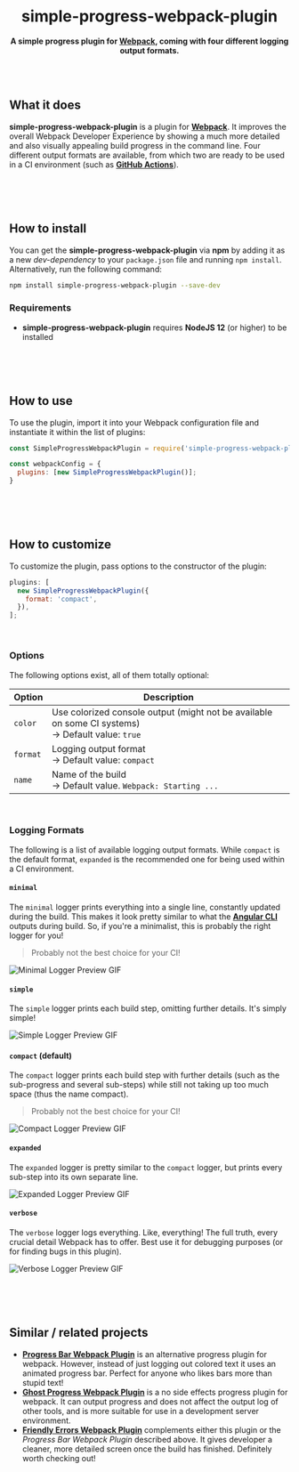 <div align="center">

# simple-progress-webpack-plugin

**A simple progress plugin for [Webpack](https://webpack.js.org/), coming with four different logging output formats.**

</div>

<br><br>

## What it does

**simple-progress-webpack-plugin** is a plugin for **[Webpack](https://webpack.js.org/)**. It improves the overall Webpack Developer
Experience by showing a much more detailed and also visually appealing build progress in the command line. Four different output formats are
available, from which two are ready to be used in a CI environment (such as **[GitHub Actions](https://github.com/features/actions)**).

<br><br><br>

## How to install

You can get the **simple-progress-webpack-plugin** via **npm** by adding it as a new _dev-dependency_ to your `package.json` file and
running `npm install`. Alternatively, run the following command:

```bash
npm install simple-progress-webpack-plugin --save-dev
```

### Requirements

- **simple-progress-webpack-plugin** requires **NodeJS 12** (or higher) to be installed

<br><br><br>

## How to use

To use the plugin, import it into your Webpack configuration file and instantiate it within the list of plugins:

```js
const SimpleProgressWebpackPlugin = require('simple-progress-webpack-plugin');

const webpackConfig = {
  plugins: [new SimpleProgressWebpackPlugin()];
}
```

<br><br><br>

## How to customize

To customize the plugin, pass options to the constructor of the plugin:

```js
plugins: [
  new SimpleProgressWebpackPlugin({
    format: 'compact',
  }),
];
```

<br>

### Options

The following options exist, all of them totally optional:

| Option   | Description                                                                                         |
| -------- | --------------------------------------------------------------------------------------------------- |
| `color`  | Use colorized console output (might not be available on some CI systems)<br>→ Default value: `true` |
| `format` | Logging output format<br>→ Default value: `compact`                                                 |
| `name`   | Name of the build<br>→ Default value. `Webpack: Starting ...`                                       |

<br>

### Logging Formats

The following is a list of available logging output formats. While `compact` is the default format, `expanded` is the recommended one for
being used within a CI environment.

#### `minimal`

The `minimal` logger prints everything into a single line, constantly updated during the build. This makes it look pretty similar to what
the **[Angular CLI](https://github.com/angular/angular-cli)** outputs during build. So, if you're a minimalist, this is probably the right
logger for you!

> Probably not the best choice for your CI!

![Minimal Logger Preview GIF](/docs/minimal-logger-preview.gif?raw=true)

#### `simple`

The `simple` logger prints each build step, omitting further details. It's simply simple!

![Simple Logger Preview GIF](/docs/simple-logger-preview.gif?raw=true)

#### `compact` (default)

The `compact` logger prints each build step with further details (such as the sub-progress and several sub-steps) while still not taking up
too much space (thus the name compact).

> Probably not the best choice for your CI!

![Compact Logger Preview GIF](/docs/compact-logger-preview.gif?raw=true)

#### `expanded`

The `expanded` logger is pretty similar to the `compact` logger, but prints every sub-step into its own separate line.

![Expanded Logger Preview GIF](/docs/expanded-logger-preview.gif?raw=true)

#### `verbose`

The `verbose` logger logs everything. Like, everything! The full truth, every crucial detail Webpack has to offer. Best use it for
debugging purposes (or for finding bugs in this plugin).

![Verbose Logger Preview GIF](/docs/verbose-logger-preview.gif?raw=true)

<br><br><br>

## Similar / related projects

- **[Progress Bar Webpack Plugin](https://github.com/clessg/progress-bar-webpack-plugin)** is an alternative progress plugin for webpack.
  However, instead of just logging out colored text it uses an animated progress bar. Perfect for anyone who likes bars more than stupid text!
- **[Ghost Progress Webpack Plugin](https://github.com/ZSkycat/ghost-progress-webpack-plugin)** is a no side effects progress plugin for webpack.
  It can output progress and does not affect the output log of other tools, and is more suitable for use in a development server environment.
- **[Friendly Errors Webpack Plugin](https://github.com/geowarin/friendly-errors-webpack-plugin)** complements either this plugin or the
  _Progress Bar Webpack Plugin_ described above. It gives developer a cleaner, more detailed screen once the build has finished. Definitely
  worth checking out!
